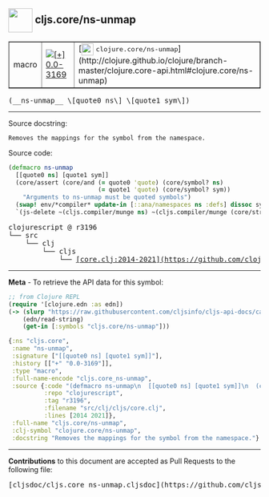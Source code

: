 ## <img width="48px" valign="middle" src="http://i.imgur.com/Hi20huC.png"> cljs.core/ns-unmap

 <table border="1">
<tr>

<td>macro</td>
<td><a href="https://github.com/cljsinfo/cljs-api-docs/tree/0.0-3169"><img valign="middle" alt="[+] 0.0-3169" src="https://img.shields.io/badge/+-0.0--3169-lightgrey.svg"></a> </td>
<td>
[<img height="24px" valign="middle" src="http://i.imgur.com/1GjPKvB.png"> <samp>clojure.core/ns-unmap</samp>](http://clojure.github.io/clojure/branch-master/clojure.core-api.html#clojure.core/ns-unmap)
</td>
</tr>
</table>

 <samp>
(__ns-unmap__ \[quote0 ns\] \[quote1 sym\])<br>
</samp>

---




Source docstring:

```
Removes the mappings for the symbol from the namespace.
```

Source code:

```clj
(defmacro ns-unmap
  [[quote0 ns] [quote1 sym]]
  (core/assert (core/and (= quote0 'quote) (core/symbol? ns)
                         (= quote1 'quote) (core/symbol? sym))
    "Arguments to ns-unmap must be quoted symbols")
  (swap! env/*compiler* update-in [::ana/namespaces ns :defs] dissoc sym)
  `(js-delete ~(cljs.compiler/munge ns) ~(cljs.compiler/munge (core/str sym))))
```

 <pre>
clojurescript @ r3196
└── src
    └── clj
        └── cljs
            └── <ins>[core.clj:2014-2021](https://github.com/clojure/clojurescript/blob/r3196/src/clj/cljs/core.clj#L2014-L2021)</ins>
</pre>


---

__Meta__ - To retrieve the API data for this symbol:

```clj
;; from Clojure REPL
(require '[clojure.edn :as edn])
(-> (slurp "https://raw.githubusercontent.com/cljsinfo/cljs-api-docs/catalog/cljs-api.edn")
    (edn/read-string)
    (get-in [:symbols "cljs.core/ns-unmap"]))
```

```clj
{:ns "cljs.core",
 :name "ns-unmap",
 :signature ["[[quote0 ns] [quote1 sym]]"],
 :history [["+" "0.0-3169"]],
 :type "macro",
 :full-name-encode "cljs.core_ns-unmap",
 :source {:code "(defmacro ns-unmap\n  [[quote0 ns] [quote1 sym]]\n  (core/assert (core/and (= quote0 'quote) (core/symbol? ns)\n                         (= quote1 'quote) (core/symbol? sym))\n    \"Arguments to ns-unmap must be quoted symbols\")\n  (swap! env/*compiler* update-in [::ana/namespaces ns :defs] dissoc sym)\n  `(js-delete ~(cljs.compiler/munge ns) ~(cljs.compiler/munge (core/str sym))))",
          :repo "clojurescript",
          :tag "r3196",
          :filename "src/clj/cljs/core.clj",
          :lines [2014 2021]},
 :full-name "cljs.core/ns-unmap",
 :clj-symbol "clojure.core/ns-unmap",
 :docstring "Removes the mappings for the symbol from the namespace."}

```

---

__Contributions__ to this document are accepted as Pull Requests to the following file:

 <pre>
[cljsdoc/cljs.core_ns-unmap.cljsdoc](https://github.com/cljsinfo/cljs-api-docs/blob/master/cljsdoc/cljs.core_ns-unmap.cljsdoc)
</pre>

